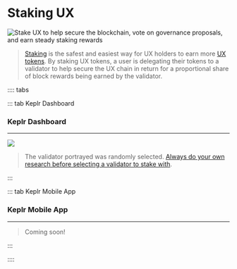 # Staking UX

![Stake UX to help secure the blockchain, vote on governance proposals, and earn steady staking rewards](/bg/why-stake.png)

> [Staking](/learn-the-basics/staking-basics/what-is-staking) is the safest and easiest way for UX holders to earn more [UX tokens](/overview/UX-token). By staking UX tokens, a user is delegating their tokens to a validator to help secure the UX chain in return for a proportional share of block rewards being earned by the validator.

:::: tabs

::: tab Keplr Dashboard

### Keplr Dashboard

---

![](/bg/stake-ux.gif)

> The validator portrayed was randomly selected. [Always do your own research before selecting a validator to stake with](/users/staking-UX/selecting-validator).

:::

::: tab Keplr Mobile App

### Keplr Mobile App

---

> Coming soon!

:::

::::
